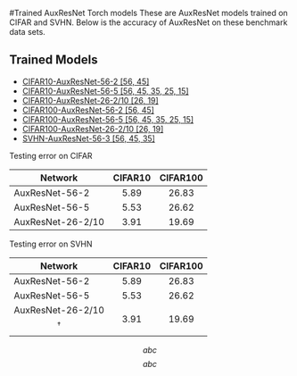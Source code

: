 #Trained AuxResNet Torch models
These are AuxResNet models trained on CIFAR and SVHN. Below is the accuracy of AuxResNet on these benchmark data sets.

## Trained Models ##
- [CIFAR10-AuxResNet-56-2 [56, 45]](http://baidu.com "AuxResNet-56-2")
- [CIFAR10-AuxResNet-56-5 [56, 45, 35, 25, 15]](http://baidu.com "AuxResNet-56-5")
- [CIFAR10-AuxResNet-26-2/10 [26, 19]](http://baidu.com "AuxResNet-26-2/10")
- [CIFAR100-AuxResNet-56-2 [56, 45]](http://baidu.com "AuxResNet-56-2")
- [CIFAR100-AuxResNet-56-5 [56, 45, 35, 25, 15]](http://baidu.com "AuxResNet-56-5")
- [CIFAR100-AuxResNet-26-2/10 [26, 19]](http://baidu.com "AuxResNet-26-2/10")
- [SVHN-AuxResNet-56-3 [56, 45, 35]](http://baidu.com "AuxResNet-56-3")

Testing error on CIFAR

| Network        | CIFAR10           | CIFAR100  |
| ------------- |:-------------:|:-----:|
| AuxResNet-56-2      | 5.89 | 26.83 |
| AuxResNet-56-5      | 5.53      | 26.62 |
| AuxResNet-26-2/10 | 3.91      | 19.69 |

Testing error on SVHN

| Network        | CIFAR10           | CIFAR100  |
| ------------- |:-------------:|:-----:|
| AuxResNet-56-2      | 5.89 | 26.83 |
| AuxResNet-56-5      | 5.53      | 26.62 |
| AuxResNet-26-2/10$$^\dagger$$ | 3.91      | 19.69 |

$$abc$$   $$abc$$

